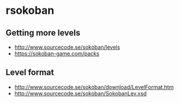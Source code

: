 # rsokoban

## Getting more levels

* http://www.sourcecode.se/sokoban/levels
* https://sokoban-game.com/packs

## Level format

* http://www.sourcecode.se/sokoban/download/LevelFormat.htm
* http://www.sourcecode.se/sokoban/SokobanLev.xsd
